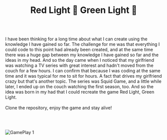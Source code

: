<h1 align="center">Red Light 🧍 Green Light 🏃</h1>
<br/>
<br/>
<p>I have been thinking for a long time about what I can create using the knowledge I have gained so far. The challenge for me was that everything I could code to this point had already been created, and at the same time there was a huge gap between my knowledge I have gained so far and the ideas in my head. And so the day came when I noticed that my girlfriend was watching a TV series with great interest and hadn't moved from the couch for a few hours. I can confirm that because I was coding at the same time and it was typical for me to sit for hours. A fact that drives my girlfriend crazy but that's another topic. The series was Squid Game, and a little while later, I ended up on the couch watching the first season, too. And so the idea was born in my had that I could recreate the game Red Light, Green Light.
<br/>
<br/>
Clone the repository, enjoy the game and stay alive!
</p>
<br/>
<br/>

![GamePlay 1](https://media.giphy.com/media/eLotC5ZcYLikOxxnb0/giphy.gif)
